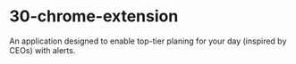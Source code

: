 # 30-chrome-extension
An application designed to enable top-tier planing for your day (inspired by CEOs) with alerts.
